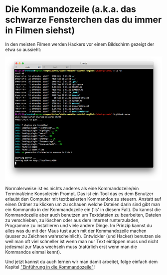 # Die Kommandozeile (a.k.a. das schwarze Fensterchen das du immer in Filmen siehst)

In den meisten Filmen werden Hackers vor einem Bildschirm gezeigt der etwa so aussieht:

![](/assets/hacker_screen.png)

Normalerweise ist es nichts anderes als eine Kommandozeile/ein Terminal/eine Konsole/ein Prompt. Das ist ein Tool das es dem Benutzer erlaubt den Computer mit textbasierten Kommandos zu steuern. Anstatt auf einen Ordner zu klicken um zu schauen welche Dateien darin sind gibt man ein Kommando in der Kommandozeile ein ('ls' in diesem Fall). Du kannst die Kommandozeile aber auch benutzen um Textdateien zu bearbeiten, Dateien zu verschieben, zu löschen oder aus dem Internet runterzuladen, Programme zu installieren und viele andere Dinge. Im Prinzip kannst du alles was du mit der Maus tust auch mit der Kommandozeile machen (ausser zu Zeichnen wahrscheinlich). Entwickler (und Hacker) benutzen sie weil man oft viel schneller ist wenn man nur Text eintippen muss und nicht jedesmal zur Maus wechseln muss (natürlich erst wenn man die Kommandos einmal kennt).

Und jetzt kannst du auch lernen wir man damit arbeitet, folge einfach dem Kapitel ["Einführung in die Kommandozeile"](https://tutorial.djangogirls.org/de/intro_to_command_line/)!



